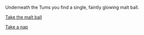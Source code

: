 Underneath the Tums you find a single, faintly glowing malt ball.

[Take the malt ball](../take-malt/take-malt.md)

[Take a nap](../take-a-nap/take-a-nap.md)

